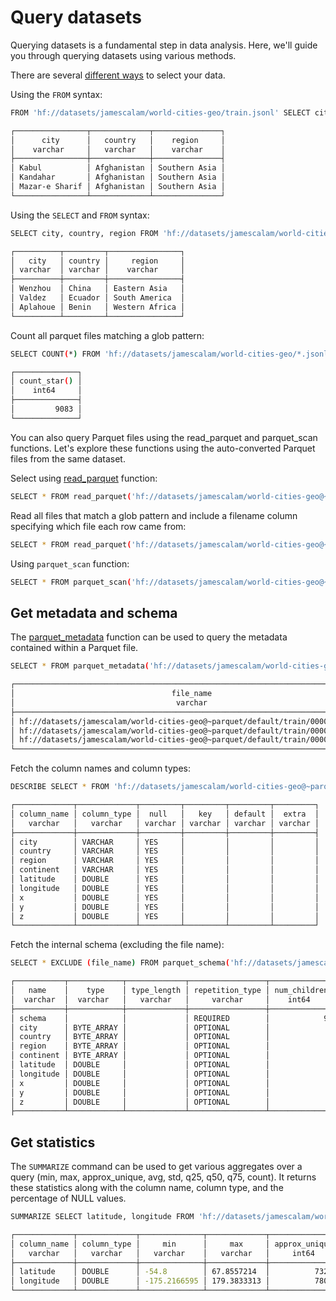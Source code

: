 # Query datasets

Querying datasets is a fundamental step in data analysis. Here, we'll guide you through querying datasets using various methods.

There are several [different ways](https://duckdb.org/docs/data/parquet/overview.html) to select your data.

Using the `FROM` syntax:
```bash
FROM 'hf://datasets/jamescalam/world-cities-geo/train.jsonl' SELECT city, country, region LIMIT 3;

┌────────────────┬─────────────┬───────────────┐
│      city      │   country   │    region     │
│    varchar     │   varchar   │    varchar    │
├────────────────┼─────────────┼───────────────┤
│ Kabul          │ Afghanistan │ Southern Asia │
│ Kandahar       │ Afghanistan │ Southern Asia │
│ Mazar-e Sharif │ Afghanistan │ Southern Asia │
└────────────────┴─────────────┴───────────────┘

```

Using the `SELECT` and `FROM` syntax:

```bash
SELECT city, country, region FROM 'hf://datasets/jamescalam/world-cities-geo/train.jsonl' USING SAMPLE 3;

┌──────────┬─────────┬────────────────┐
│   city   │ country │     region     │
│ varchar  │ varchar │    varchar     │
├──────────┼─────────┼────────────────┤
│ Wenzhou  │ China   │ Eastern Asia   │
│ Valdez   │ Ecuador │ South America  │
│ Aplahoue │ Benin   │ Western Africa │
└──────────┴─────────┴────────────────┘

```

Count all parquet files matching a glob pattern:

```bash
SELECT COUNT(*) FROM 'hf://datasets/jamescalam/world-cities-geo/*.jsonl';

┌──────────────┐
│ count_star() │
│    int64     │
├──────────────┤
│         9083 │
└──────────────┘

```

You can also query Parquet files using the read_parquet and parquet_scan functions. Let's explore these functions using the auto-converted Parquet files from the same dataset.

Select using [read_parquet](https://duckdb.org/docs/guides/file_formats/query_parquet.html) function:

```bash
SELECT * FROM read_parquet('hf://datasets/jamescalam/world-cities-geo@~parquet/default/**/*.parquet') LIMIT 3;
```

Read all files that match a glob pattern and include a filename column specifying which file each row came from:

```bash
SELECT * FROM read_parquet('hf://datasets/jamescalam/world-cities-geo@~parquet/default/**/*.parquet', filename = true) LIMIT 3;
```

Using `parquet_scan` function:

```bash
SELECT * FROM parquet_scan('hf://datasets/jamescalam/world-cities-geo@~parquet/default/**/*.parquet') LIMIT 3;
```

## Get metadata and schema

The [parquet_metadata](https://duckdb.org/docs/data/parquet/metadata.html) function can be used to query the metadata contained within a Parquet file.

```bash
SELECT * FROM parquet_metadata('hf://datasets/jamescalam/world-cities-geo@~parquet/default/train/0000.parquet');

┌───────────────────────────────────────────────────────────────────────────────┬──────────────┬────────────────────┬─────────────┐
│                                   file_name                                   │ row_group_id │ row_group_num_rows │ compression │
│                                    varchar                                    │    int64     │       int64        │   varchar   │
├───────────────────────────────────────────────────────────────────────────────┼──────────────┼────────────────────┼─────────────┤
│ hf://datasets/jamescalam/world-cities-geo@~parquet/default/train/0000.parquet │            0 │               1000 │ SNAPPY      │
│ hf://datasets/jamescalam/world-cities-geo@~parquet/default/train/0000.parquet │            0 │               1000 │ SNAPPY      │
│ hf://datasets/jamescalam/world-cities-geo@~parquet/default/train/0000.parquet │            0 │               1000 │ SNAPPY      │
└───────────────────────────────────────────────────────────────────────────────┴──────────────┴────────────────────┴─────────────┘

```

Fetch the column names and column types:

```bash
DESCRIBE SELECT * FROM 'hf://datasets/jamescalam/world-cities-geo@~parquet/default/train/0000.parquet';

┌─────────────┬─────────────┬─────────┬─────────┬─────────┬─────────┐
│ column_name │ column_type │  null   │   key   │ default │  extra  │
│   varchar   │   varchar   │ varchar │ varchar │ varchar │ varchar │
├─────────────┼─────────────┼─────────┼─────────┼─────────┼─────────┤
│ city        │ VARCHAR     │ YES     │         │         │         │
│ country     │ VARCHAR     │ YES     │         │         │         │
│ region      │ VARCHAR     │ YES     │         │         │         │
│ continent   │ VARCHAR     │ YES     │         │         │         │
│ latitude    │ DOUBLE      │ YES     │         │         │         │
│ longitude   │ DOUBLE      │ YES     │         │         │         │
│ x           │ DOUBLE      │ YES     │         │         │         │
│ y           │ DOUBLE      │ YES     │         │         │         │
│ z           │ DOUBLE      │ YES     │         │         │         │
└─────────────┴─────────────┴─────────┴─────────┴─────────┴─────────┘

```

Fetch the internal schema (excluding the file name):

```bash
SELECT * EXCLUDE (file_name) FROM parquet_schema('hf://datasets/jamescalam/world-cities-geo@~parquet/default/train/0000.parquet');

┌───────────┬────────────┬─────────────┬─────────────────┬──────────────┬────────────────┬───────┬───────────┬──────────┬──────────────┐
│   name    │    type    │ type_length │ repetition_type │ num_children │ converted_type │ scale │ precision │ field_id │ logical_type │
│  varchar  │  varchar   │   varchar   │     varchar     │    int64     │    varchar     │ int64 │   int64   │  int64   │   varchar    │
├───────────┼────────────┼─────────────┼─────────────────┼──────────────┼────────────────┼───────┼───────────┼──────────┼──────────────┤
│ schema    │            │             │ REQUIRED        │            9 │                │       │           │          │              │
│ city      │ BYTE_ARRAY │             │ OPTIONAL        │              │ UTF8           │       │           │          │ StringType() │
│ country   │ BYTE_ARRAY │             │ OPTIONAL        │              │ UTF8           │       │           │          │ StringType() │
│ region    │ BYTE_ARRAY │             │ OPTIONAL        │              │ UTF8           │       │           │          │ StringType() │
│ continent │ BYTE_ARRAY │             │ OPTIONAL        │              │ UTF8           │       │           │          │ StringType() │
│ latitude  │ DOUBLE     │             │ OPTIONAL        │              │                │       │           │          │              │
│ longitude │ DOUBLE     │             │ OPTIONAL        │              │                │       │           │          │              │
│ x         │ DOUBLE     │             │ OPTIONAL        │              │                │       │           │          │              │
│ y         │ DOUBLE     │             │ OPTIONAL        │              │                │       │           │          │              │
│ z         │ DOUBLE     │             │ OPTIONAL        │              │                │       │           │          │              │
├───────────┴────────────┴─────────────┴─────────────────┴──────────────┴────────────────┴───────┴───────────┴──────────┴──────────────┤

```

## Get statistics

The `SUMMARIZE` command can be used to get various aggregates over a query (min, max, approx_unique, avg, std, q25, q50, q75, count). It returns these statistics along with the column name, column type, and the percentage of NULL values.

```bash
SUMMARIZE SELECT latitude, longitude FROM 'hf://datasets/jamescalam/world-cities-geo@~parquet/default/train/0000.parquet';

┌─────────────┬─────────────┬──────────────┬─────────────┬───────────────┬────────────────────┬───────────────────┬────────────────────┬───────────────────┬────────────────────┬───────┐
│ column_name │ column_type │     min      │     max     │ approx_unique │        avg         │        std        │        q25         │        q50        │        q75         │ count │
│   varchar   │   varchar   │   varchar    │   varchar   │     int64     │      varchar       │      varchar      │      varchar       │      varchar      │      varchar       │ int64 │
├─────────────┼─────────────┼──────────────┼─────────────┼───────────────┼────────────────────┼───────────────────┼────────────────────┼───────────────────┼────────────────────┼───────┤
│ latitude    │ DOUBLE      │ -54.8        │ 67.8557214  │          7324 │ 22.5004568364307   │ 26.77045468469093 │ 6.065424395863388  │ 29.33687520478191 │ 44.88357641321427  │  9083 │
│ longitude   │ DOUBLE      │ -175.2166595 │ 179.3833313 │          7802 │ 14.699333721953098 │ 63.93672742608224 │ -7.077471714978484 │ 19.19758476462836 │ 43.782932169927165 │  9083 │
└─────────────┴─────────────┴──────────────┴─────────────┴───────────────┴────────────────────┴───────────────────┴────────────────────┴───────────────────┴────────────────────┴───────┘

```
